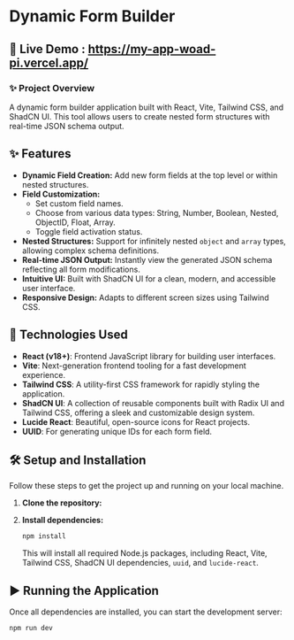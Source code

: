 # Dynamic Form Builder

## 🚀 Live Demo : https://my-app-woad-pi.vercel.app/

### ✨ Project Overview

A dynamic form builder application built with React, Vite, Tailwind CSS, and ShadCN UI. This tool allows users to create nested form structures with real-time JSON schema output.

## ✨ Features

* **Dynamic Field Creation:** Add new form fields at the top level or within nested structures.
* **Field Customization:**
    * Set custom field names.
    * Choose from various data types: String, Number, Boolean, Nested, ObjectID, Float, Array.
    * Toggle field activation status.
* **Nested Structures:** Support for infinitely nested `object` and `array` types, allowing complex schema definitions.
* **Real-time JSON Output:** Instantly view the generated JSON schema reflecting all form modifications.
* **Intuitive UI:** Built with ShadCN UI for a clean, modern, and accessible user interface.
* **Responsive Design:** Adapts to different screen sizes using Tailwind CSS.

## 🚀 Technologies Used

* **React (v18+)**: Frontend JavaScript library for building user interfaces.
* **Vite**: Next-generation frontend tooling for a fast development experience.
* **Tailwind CSS**: A utility-first CSS framework for rapidly styling the application.
* **ShadCN UI**: A collection of reusable components built with Radix UI and Tailwind CSS, offering a sleek and customizable design system.
* **Lucide React**: Beautiful, open-source icons for React projects.
* **UUID**: For generating unique IDs for each form field.


## 🛠️ Setup and Installation

Follow these steps to get the project up and running on your local machine.

1.  **Clone the repository:**

2.  **Install dependencies:**
    ```bash
    npm install
    ```
    This will install all required Node.js packages, including React, Vite, Tailwind CSS, ShadCN UI dependencies, `uuid`, and `lucide-react`.

## ▶️ Running the Application

Once all dependencies are installed, you can start the development server:

```bash
npm run dev
